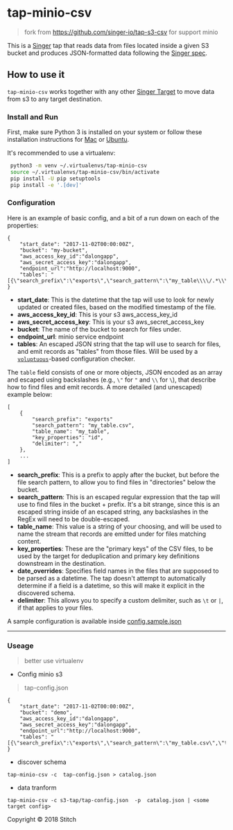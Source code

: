 # tap-minio-csv

> fork from https://github.com/singer-io/tap-s3-csv for support minio 

This is a [Singer](https://singer.io) tap that reads data from files located inside a given S3 bucket and produces JSON-formatted data following the [Singer spec](https://github.com/singer-io/getting-started/blob/master/SPEC.md).

## How to use it

`tap-minio-csv` works together with any other [Singer Target](https://singer.io) to move data from s3 to any target destination.

### Install and Run

First, make sure Python 3 is installed on your system or follow these
installation instructions for [Mac](http://docs.python-guide.org/en/latest/starting/install3/osx/) or
[Ubuntu](https://www.digitalocean.com/community/tutorials/how-to-install-python-3-and-set-up-a-local-programming-environment-on-ubuntu-16-04).

It's recommended to use a virtualenv:

```bash
 python3 -m venv ~/.virtualenvs/tap-minio-csv
 source ~/.virtualenvs/tap-minio-csv/bin/activate
 pip install -U pip setuptools
 pip install -e '.[dev]'
```

### Configuration

Here is an example of basic config, and a bit of a run down on each of the properties:

```
{
    "start_date": "2017-11-02T00:00:00Z",
    "bucket": "my-bucket",
    "aws_access_key_id":"dalongapp",
    "aws_secret_access_key":"dalongapp",
    "endpoint_url":"http://localhost:9000",
    "tables": "[{\"search_prefix\":\"exports\",\"search_pattern\":\"my_table\\\\/.*\\\\.csv\",\"table_name\":\"my_table\",\"key_properties\":\"id\",\"date_overrides\":\"created_at\",\"delimiter\":\",\"}]"
}

```

- **start_date**: This is the datetime that the tap will use to look for newly updated or created files, based on the modified timestamp of the file.
- **aws_access_key_id**: This is your s3  aws_access_key_id
- **aws_secret_access_key**:  This is your s3  aws_secret_access_key
- **bucket**: The name of the bucket to search for files under.
- **endpoint_url**:  minio service endpoint
- **tables**: An escaped JSON string that the tap will use to search for files, and emit records as "tables" from those files. Will be used by a [`voluptuous`](https://github.com/alecthomas/voluptuous)-based configuration checker.

The `table` field consists of one or more objects, JSON encoded as an array and escaped using backslashes (e.g., `\"` for `"` and `\\` for `\`), that describe how to find files and emit records. A more detailed (and unescaped) example below:

```
[
    {
        "search_prefix": "exports"
        "search_pattern": "my_table.csv",
        "table_name": "my_table",
        "key_properties": "id",
        "delimiter": ","
    },
    ...
]
```

- **search_prefix**: This is a prefix to apply after the bucket, but before the file search pattern, to allow you to find files in "directories" below the bucket.
- **search_pattern**: This is an escaped regular expression that the tap will use to find files in the bucket + prefix. It's a bit strange, since this is an escaped string inside of an escaped string, any backslashes in the RegEx will need to be double-escaped.
- **table_name**: This value is a string of your choosing, and will be used to name the stream that records are emitted under for files matching content.
- **key_properties**: These are the "primary keys" of the CSV files, to be used by the target for deduplication and primary key definitions downstream in the destination.
- **date_overrides**: Specifies field names in the files that are supposed to be parsed as a datetime. The tap doesn't attempt to automatically determine if a field is a datetime, so this will make it explicit in the discovered schema.
- **delimiter**: This allows you to specify a custom delimiter, such as `\t` or `|`, if that applies to your files.

A sample configuration is available inside [config.sample.json](config.sample.json)

---

### Useage

> better use virtualenv

* Config minio s3

> tap-config.json

```code
{
    "start_date": "2017-11-02T00:00:00Z",
    "bucket": "demo",
    "aws_access_key_id":"dalongapp",
    "aws_secret_access_key":"dalongapp",
    "endpoint_url":"http://localhost:9000",
    "tables": "[{\"search_prefix\":\"exports\",\"search_pattern\":\"my_table.csv\",\"table_name\":\"my_table\",\"key_properties\":\"id\",\"delimiter\":\",\"}]"
}

```

* discover schema

```code
tap-minio-csv -c  tap-config.json > catalog.json
```

* data tranform

```code
tap-minio-csv -c s3-tap/tap-config.json  -p  catalog.json | <some target config>
```

Copyright &copy; 2018 Stitch

